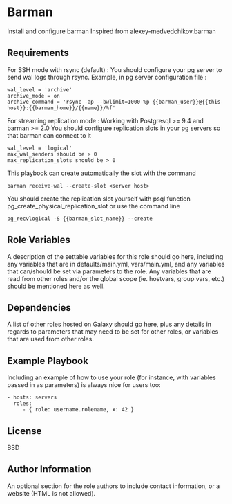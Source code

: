 Barman
=========

Install and configure barman
Inspired from alexey-medvedchikov.barman

Requirements
------------

For SSH mode with rsync (default) :
You should configure your pg server to send wal logs through rsync. Example, in pg server configuration file :

    wal_level = 'archive'
    archive_mode = on
    archive_command = 'rsync -ap --bwlimit=1000 %p {{barman_user}}@{{this host}}:{{barman_home}}/{{name}}/%f'

For streaming replication mode :
Working with Postgresql >= 9.4 and barman >= 2.0
You should configure replication slots in your pg servers so that barman can connect to it

    wal_level = 'logical'
    max_wal_senders should be > 0
    max_replication_slots should be > 0

This playbook can create automatically the slot with the command

    barman receive-wal --create-slot <server host>


You should create the replication slot yourself with psql function pg_create_physical_replication_slot or use the command line

    pg_recvlogical -S {{barman_slot_name}} --create
 


Role Variables
--------------

A description of the settable variables for this role should go here, including any variables that are in defaults/main.yml, vars/main.yml, and any variables that can/should be set via parameters to the role. Any variables that are read from other roles and/or the global scope (ie. hostvars, group vars, etc.) should be mentioned here as well.

Dependencies
------------

A list of other roles hosted on Galaxy should go here, plus any details in regards to parameters that may need to be set for other roles, or variables that are used from other roles.

Example Playbook
----------------

Including an example of how to use your role (for instance, with variables passed in as parameters) is always nice for users too:

    - hosts: servers
      roles:
         - { role: username.rolename, x: 42 }

License
-------

BSD

Author Information
------------------

An optional section for the role authors to include contact information, or a website (HTML is not allowed).
